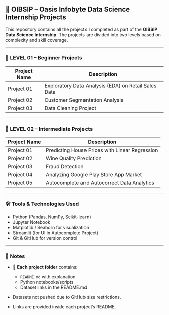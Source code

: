 ## 🌟 OIBSIP – Oasis Infobyte Data Science Internship Projects

This repository contains all the projects I completed as part of the **OIBSIP Data Science Internship**. The projects are divided into two levels based on complexity and skill coverage.

---

### 📁 LEVEL 01 – Beginner Projects

| Project Name | Description                                          | 
| ------------ | ---------------------------------------------------- | 
| Project 01   | Exploratory Data Analysis (EDA) on Retail Sales Data | 
| Project 02   | Customer Segmentation Analysis                       | 
| Project 03   | Data Cleaning Project                                | 

---

### 📁 LEVEL 02 – Intermediate Projects

| Project Name | Description                                    |
| ------------ | ---------------------------------------------- |
| Project 01   | Predicting House Prices with Linear Regression |
| Project 02   | Wine Quality Prediction                        |
| Project 03   | Fraud Detection                                |
| Project 04   | Analyzing Google Play Store App Market         |
| Project 05   | Autocomplete and Autocorrect Data Analytics    |

---

### 🛠 Tools & Technologies Used

* Python (Pandas, NumPy, Scikit-learn)
* Jupyter Notebook
* Matplotlib / Seaborn for visualization
* Streamlit (for UI in Autocomplete Project)
* Git & GitHub for version control

---

### 📌 Notes

* 📂 **Each project folder** contains:

  * `README.md` with explanation
  * Python notebooks/scripts
  * Dataset links in the README.md

* Datasets not pushed due to GitHub size restrictions.
* Links are provided inside each project’s README.
